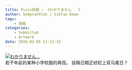 ```yaml
---
title: Pixiv投稿 – 《わかりません   》
author: Semprathlon / Simfae Dean
tags:
	- 投稿
categories:
	- Submitted
	- Artwork
date: 2016-02-05 11:13:32
---
```

[![わかりません...](/blog/uploads/2016/02/160131.png)](http://www.pixiv.net/member_illust.php?mode=medium&illust_id=55053955)  
若干年前的某种小学校服的再现。
投稿日期正好赶上双马尾日？